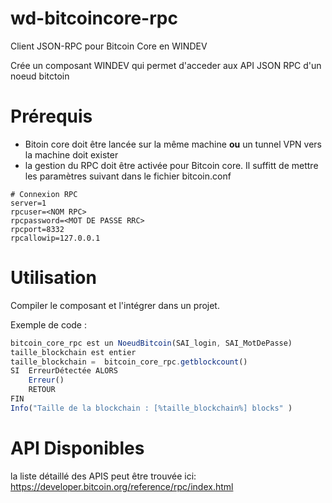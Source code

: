 # wd-bitcoincore-rpc
Client JSON-RPC pour Bitcoin Core en WINDEV

Crée un composant WINDEV qui permet d'acceder aux API JSON RPC d'un noeud bitctoin


# Prérequis

- Bitoin core doit être lancée sur la même machine **ou** un tunnel VPN vers la machine doit exister
- la gestion du RPC doit être activée pour Bitcoin core. Il suffitt de mettre les paramètres suivant dans le fichier bitcoin.conf 
```
# Connexion RPC
server=1
rpcuser=<NOM RPC>
rpcpassword=<MOT DE PASSE RRC>
rpcport=8332
rpcallowip=127.0.0.1
```


# Utilisation

Compiler le composant et l'intégrer dans un projet.

Exemple de code :
```javascript
bitcoin_core_rpc est un NoeudBitcoin(SAI_login, SAI_MotDePasse)
taille_blockchain est entier
taille_blockchain =  bitcoin_core_rpc.getblockcount() 
SI  ErreurDétectée ALORS
	Erreur()
	RETOUR
FIN
Info("Taille de la blockchain : [%taille_blockchain%] blocks" )
```

# API Disponibles

la liste détaillé des APIS peut être trouvée ici: 
https://developer.bitcoin.org/reference/rpc/index.html





